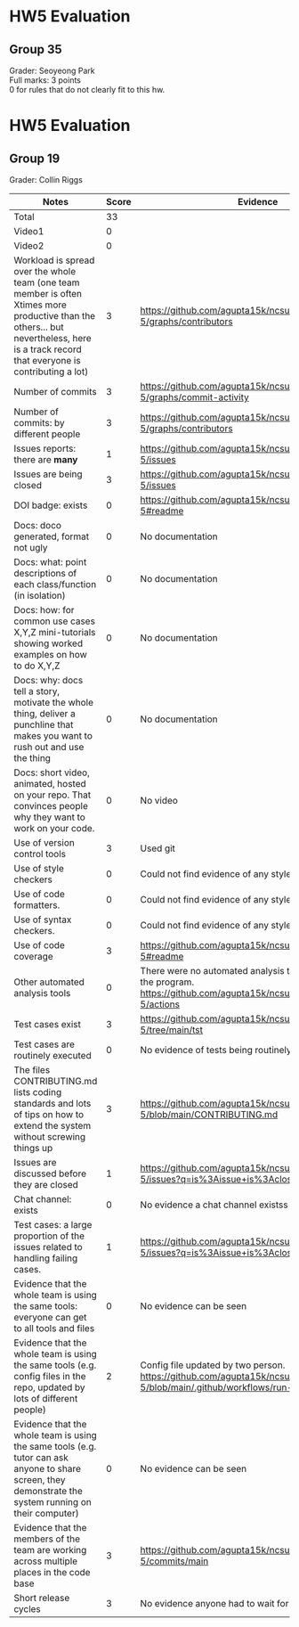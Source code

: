 # HW5 Evaluation  
## Group 35  
Grader: Seoyeong Park  
Full marks: 3 points  
0 for rules that do not clearly fit to this hw.  
   
# HW5 Evaluation  
## Group 19  
Grader: Collin Riggs
  

|Notes|Score|Evidence|
|-----|-----|--------|
|Total|33||
|Video1|0|| 
|Video2|0||
|Workload is spread over the whole team (one team member is often Xtimes more productive than the others... but nevertheless, here is a track record that everyone is contributing a lot)|3|https://github.com/agupta15k/ncsu_se_fall22_22_hw2-5/graphs/contributors |
|Number of commits|3|https://github.com/agupta15k/ncsu_se_fall22_22_hw2-5/graphs/commit-activity |
|Number of commits: by different people|3|https://github.com/agupta15k/ncsu_se_fall22_22_hw2-5/graphs/contributors |
|Issues reports: there are **many**|1|https://github.com/agupta15k/ncsu_se_fall22_22_hw2-5/issues |
|Issues are being closed|3|https://github.com/agupta15k/ncsu_se_fall22_22_hw2-5/issues |
|DOI badge: exists|0|https://github.com/agupta15k/ncsu_se_fall22_22_hw2-5#readme |
|Docs: doco generated, format not ugly |0|No documentation|
|Docs: what: point descriptions of each class/function (in isolation) |0|No documentation|
|Docs: how: for common use cases X,Y,Z mini-tutorials showing worked examples on how to do X,Y,Z|0|No documentation|
|Docs: why: docs tell a story, motivate the whole thing, deliver a punchline that makes you want to rush out and use the thing|0|No documentation|
|Docs: short video, animated, hosted on your repo. That convinces people why they want to work on your code.|0|No video|
|Use of version control tools|3|Used git|
|Use of style checkers |0|Could not find evidence of any style checker|
|Use of code formatters. |0|Could not find evidence of any style checker|
|Use of syntax checkers. |0|Could not find evidence of any style checker|
|Use of code coverage |3|https://github.com/agupta15k/ncsu_se_fall22_22_hw2-5#readme|
|Other automated analysis tools|0|There were no automated analysis tools, only running the program. https://github.com/agupta15k/ncsu_se_fall22_22_hw2-5/actions |
|Test cases exist|3|https://github.com/agupta15k/ncsu_se_fall22_22_hw2-5/tree/main/tst |
|Test cases are routinely executed|0|No evidence of tests being routinely run|
|The files CONTRIBUTING.md lists coding standards and lots of tips on how to extend the system without screwing things up|3|https://github.com/agupta15k/ncsu_se_fall22_22_hw2-5/blob/main/CONTRIBUTING.md |
|Issues are discussed before they are closed|1|https://github.com/agupta15k/ncsu_se_fall22_22_hw2-5/issues?q=is%3Aissue+is%3Aclosed |
|Chat channel: exists|0|No evidence a chat channel existss|
|Test cases: a large proportion of the issues related to handling failing cases.|1|https://github.com/agupta15k/ncsu_se_fall22_22_hw2-5/issues?q=is%3Aissue+is%3Aclosed |
|Evidence that the whole team is using the same tools: everyone can get to all tools and files|0|No evidence can be seen |
|Evidence that the whole team is using the same tools (e.g. config files in the repo, updated by lots of different people)|2|Config file updated by two person. https://github.com/agupta15k/ncsu_se_fall22_22_hw2-5/blob/main/.github/workflows/run-test.yml |
|Evidence that the whole team is using the same tools (e.g. tutor can ask anyone to share screen, they demonstrate the system running on their computer)|0|No evidence can be seen |
|Evidence that the members of the team are working across multiple places in the code base|3|https://github.com/agupta15k/ncsu_se_fall22_22_hw2-5/commits/main |
|Short release cycles|3|No evidence anyone had to wait for others to work.|
